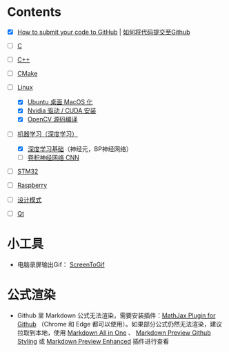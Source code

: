 # Contents

- [x] [How to submit your code to GitHub](git/git.md) | [如何将代码提交至Github](git/git_cn.md)

- [ ] [C ](c/c.md)

- [ ] [C++](cxx/cxx.md)

- [ ] [CMake](cmake/cmake.md)

- [ ] [Linux](linux/linux-README.md)
  - [x] [Ubuntu 桌面 MacOS 化](linux/docs/install/desktop-MacOS/desktop-MacOS.md)
  - [x] [Nvidia 驱动 / CUDA 安装 ](linux/docs/install/nvidia/nvidia.md)
  - [x] [OpenCV 源码编译](linux/docs/install/opencv/opencv.md)

- [ ] [机器学习（深度学习）](MachineLearning/MachineLearning-README.md)
  - [x] [深度学习基础](MachineLearning/basic_deepLearning/basic_deepLearning.md)（神经元，BP神经网络）
  - [ ] [卷积神经网络 CNN](MachineLearning/cnn/cnn.md)

- [ ] [STM32](stm32/stm32.md)
- [ ] [Raspberry](raspberry/raspberry-README.md)

<!-- - [ ] [Leetcode 刷题](leetcode/README.md) -->

- [ ] [设计模式](DesignPattern/README.md)

- [ ] [Qt](qt/qt.md)



# 小工具

- 电脑录屏输出Gif： [ScreenToGif](https://www.screentogif.com/)


# 公式渲染
- Github 里 Markdown 公式无法渲染，需要安装插件：[MathJax Plugin for Github](https://chrome.google.com/webstore/detail/mathjax-plugin-for-github/ioemnmodlmafdkllaclgeombjnmnbima?hl=zh-CN) （Chrome 和 Edge 都可以使用）。如果部分公式仍然无法渲染，建议拉取到本地，使用 [Markdown All in One](https://marketplace.visualstudio.com/items?itemName=yzhang.markdown-all-in-one) 、 [Markdown Preview Github Styling](https://marketplace.visualstudio.com/items?itemName=bierner.markdown-preview-github-styles) 或 [Markdown Preview Enhanced](https://marketplace.visualstudio.com/items?itemName=shd101wyy.markdown-preview-enhanced) 插件进行查看
